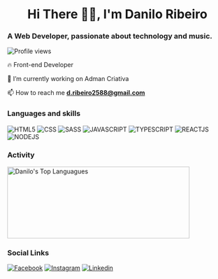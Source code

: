 <h1 align="center">Hi There 👋🏽, I'm Danilo Ribeiro</h1>
<h3>A Web Developer, passionate about technology and music.</h3>

<img src="https://komarev.com/ghpvc/?username=Ribeiro88&color=yellow" alt="Profile views" />

🔥 Front-end Developer

🔭  I’m currently working on Adman Criativa

📫  How to reach me **d.ribeiro2588@gmail.com**

### Languages and skills

<div>
<img align="center" alt="HTML5" src="https://img.shields.io/badge/HTML5-E34F26?style=for-the-badge&logo=html5&logoColor=white" />
<img align="center" alt="CSS" src="https://img.shields.io/badge/CSS-239120?&style=for-the-badge&logo=css3&logoColor=white" />
<img align="center" alt="SASS" src="https://img.shields.io/badge/Sass-CC6699?style=for-the-badge&logo=sass&logoColor=white" />
<img align="center" alt="JAVASCRIPT" src="https://img.shields.io/badge/JavaScript-F7DF1E?style=for-the-badge&logo=javascript&logoColor=black" />
<img align="center" alt="TYPESCRIPT" src="https://img.shields.io/badge/TypeScript-007ACC?style=for-the-badge&logo=typescript&logoColor=white" />
<img align="center" alt="REACTJS" src="https://img.shields.io/badge/React-20232A?style=for-the-badge&logo=react&logoColor=61DAFB" />
<img align="center" alt="NODEJS" src="https://img.shields.io/badge/Node.js-43853D?style=for-the-badge&logo=node.js&logoColor=white" />
</div>

### Activity

<div>
<!-- <img align="center" width="417px" height="auto" src="https://github-readme-stats.vercel.app/api?username=Ribeiro88&show_icons=true&theme=tokyonight" alt="Danilo's Stats" /> -->
<img align="center" width="417px" height="164px" src="https://github-readme-stats.vercel.app/api/top-langs/?username=Ribeiro88&layout=compact&theme=tokyonight" alt="Danilo's Top Languagues" />
  </tr>
</div>

### Social Links

[![Facebook](https://img.shields.io/badge/Facebook-1877F2?style=for-the-badge&logo=facebook&logoColor=white)](https://fb.com/danilo.ribeiro.2588)
[![Instagram](https://img.shields.io/badge/Instagram-E4405F?style=for-the-badge&logo=instagram&logoColor=white)](https://instagram.com/d.ribeiro88)
[![Linkedin](https://img.shields.io/badge/LinkedIn-0077B5?style=for-the-badge&logo=linkedin&logoColor=white)](https://linkedin.com/in/danilo-ribeiro-16998667)

